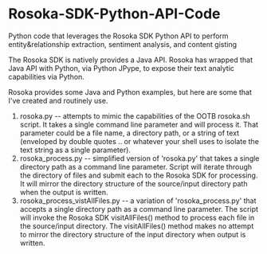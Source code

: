 # Rosoka-SDK-Python-API-Code
Python code that leverages the Rosoka SDK Python API to perform entity&amp;relationship extraction, sentiment analysis, and content gisting

The Rosoka SDK is natively provides a Java API. Rosoka has wrapped that Java API with Python, via Python JPype, to expose their text analytic capabilities via Python. 

Rosoka provides some Java and Python examples, but here are some that I've created and routinely use. 

1) rosoka.py -- attempts to mimic the capabilities of the OOTB rosoka.sh script. It takes a single command line parameter and will process it. That parameter could be a file name, a directory path, or a string of text (enveloped by double quotes .. or whatever your shell uses to isolate the text string as a single parameter). 
2) rosoka_process.py -- simplified version of 'rosoka.py' that takes a single directory path as a command line parameter. Script will iterate through the directory of files and submit each to the Rosoka SDK for processing. It will mirror the directory structure of the source/input directory path when the output is written. 
3) rosoka_process_vistAllFiles.py -- a variation of 'rosoka_process.py' that accepts a single directory path as a command line parameter. The script will invoke the Rosoka SDK visitAllFiles() method to process each file in the source/input directory. The visitAllFiles() method makes no attempt to mirror the directory structure of the input directory when output is written. 

